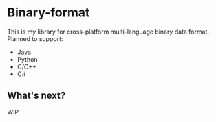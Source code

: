 # Binary-format
This is my library for cross-platform multi-language binary data format.
Planned to support:

-   Java
-  Python
-   C/C++
-   C#


## What's next?
WIP
